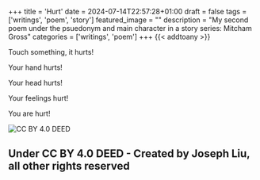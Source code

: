 +++
title = 'Hurt'
date = 2024-07-14T22:57:28+01:00
draft = false
tags = ['writings', 'poem', 'story']
featured_image = ""
description = "My second poem under the psuedonym and main character in a story series: Mitcham Gross"
categories = ['writings', 'poem']
+++
{{< addtoany >}} 

Touch something, it hurts!

Your hand hurts!

Your head hurts!

Your feelings hurt!

You are hurt!

![CC BY 4.0 DEED](https://upload.wikimedia.org/wikipedia/commons/e/e1/CC_BY_icon.svg)
## Under CC BY 4.0 DEED - Created by Joseph Liu, all other rights reserved